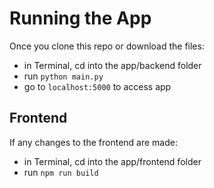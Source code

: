 # Running the App

Once you clone this repo or download the files: 
- in Terminal, cd into the app/backend folder
- run `python main.py`
- go to `localhost:5000` to access app

## Frontend 

If any changes to the frontend are made:
- in Terminal, cd into the app/frontend folder
- run `npm run build`
